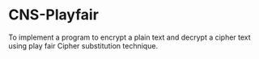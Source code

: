 # CNS-Playfair
To implement a program to encrypt a plain text and decrypt a cipher text using play fair
Cipher substitution technique. 
